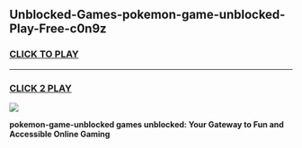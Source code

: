 
## Unblocked-Games-pokemon-game-unblocked-Play-Free-c0n9z
<h3>
<a href="https://premium76.site?title=pokemon-game-unblocked&ref=15A">CLICK TO PLAY</a></h3>
<hr>

<h3>
<a href="https://premium76.site?title=pokemon-game-unblocked&ref=15A">CLICK 2 PLAY</a>
  
</h3>

<a href="https://premium76.site?title=pokemon-game-unblocked&ref=15A"><img src="https://clearcache.store/games.png"></a>


**pokemon-game-unblocked games unblocked: Your Gateway to Fun and Accessible Online Gaming**
